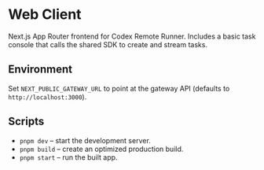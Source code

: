 # Web Client

Next.js App Router frontend for Codex Remote Runner. Includes a basic task console that calls the shared SDK to create and stream tasks.

## Environment

Set `NEXT_PUBLIC_GATEWAY_URL` to point at the gateway API (defaults to `http://localhost:3000`).

## Scripts

- `pnpm dev` – start the development server.
- `pnpm build` – create an optimized production build.
- `pnpm start` – run the built app.
